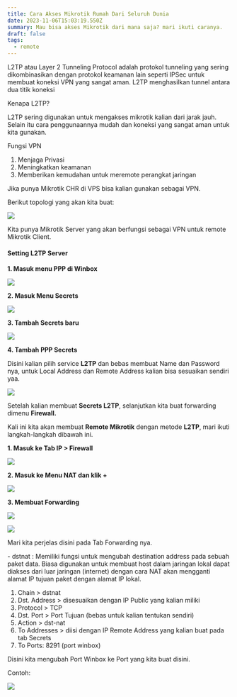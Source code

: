 ```yaml
---
title: Cara Akses Mikrotik Rumah Dari Seluruh Dunia
date: 2023-11-06T15:03:19.550Z
summary: Mau bisa akses Mikrotik dari mana saja? mari ikuti caranya.
draft: false
tags:
  - remote
---
```

L2TP atau Layer 2 Tunneling Protocol adalah protokol tunneling yang sering dikombinasikan dengan protokol keamanan lain seperti IPSec untuk membuat koneksi VPN yang sangat aman. L2TP menghasilkan tunnel antara dua titik koneksi 

Kenapa L2TP?

L2TP sering digunakan untuk mengakses mikrotik kalian dari jarak jauh. Selain itu cara penggunaannya mudah dan koneksi yang sangat aman untuk kita gunakan. 

Fungsi VPN

1. Menjaga Privasi
2. Meningkatkan keamanan
3. Memberikan kemudahan untuk meremote perangkat jaringan 

Jika punya Mikrotik CHR di VPS bisa kalian gunakan sebagai VPN.

Berikut topologi yang akan kita buat:

![](/images/uploads/whatsapp-image-2023-11-06-at-19.37.10.jpeg)

Kita punya Mikrotik Server yang akan berfungsi sebagai VPN untuk remote  Mikrotik Client.

#### **Setting L2TP Server**

**1. Masuk menu PPP di Winbox**

![](/images/uploads/screenshot-1-.png)

**2. Masuk Menu Secrets**

![](/images/uploads/screenshot-2-.png)

**3. Tambah Secrets baru**

![](/images/uploads/screenshot-3-.png)

**4. Tambah PPP Secrets**

Disini kalian pilih service **L2TP** dan bebas membuat Name dan Password nya, untuk Local Address dan Remote Address kalian bisa sesuaikan sendiri yaa.

![](/images/uploads/screenshot-4-.png)

Setelah kalian membuat **Secrets L2TP**, selanjutkan kita buat forwarding dimenu **Firewall.**

Kali ini kita akan membuat **Remote Mikrotik** dengan metode **L2TP**, mari ikuti langkah-langkah dibawah ini.

**1. Masuk ke Tab IP > Firewall**

![](/images/uploads/screenshot-5-.png)

**2. Masuk ke Menu NAT dan klik +**

![](/images/uploads/screenshot-6-.png)

**3. Membuat Forwarding**

![](/images/uploads/screenshot-7-.png)

![](/images/uploads/screenshot-8-.png)

Mari kita perjelas disini pada Tab Forwarding nya.

\- dstnat : Memiliki fungsi untuk mengubah destination address pada sebuah paket data. Biasa digunakan untuk membuat host dalam jaringan lokal dapat diakses dari luar jaringan (internet) dengan cara NAT akan mengganti alamat IP tujuan paket dengan alamat IP lokal.

1. Chain > dstnat
2. Dst. Address > disesuaikan dengan IP Public yang kalian miliki
3. Protocol > TCP
4. Dst. Port > Port Tujuan (bebas untuk kalian tentukan sendiri)
5. Action > dst-nat
6. To Addresses > diisi dengan IP Remote Address yang kalian buat pada tab Secrets
7. To Ports: 8291 (port winbox)

Disini kita mengubah Port Winbox ke Port yang kita buat disini.

Contoh:

![](/images/uploads/screenshot-10-.png)